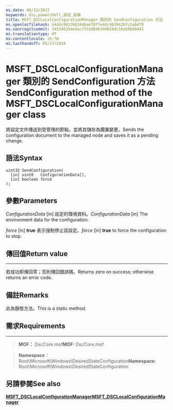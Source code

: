 ```yaml
---
ms.date: 06/12/2017
keywords: dsc,powershell,設定,安裝
title: MSFT_DSCLocalConfigurationManager 類別的 SendConfiguration 方法
ms.openlocfilehash: b4d4c901268344ba67d77e4dc982042bfc2abd78
ms.sourcegitcommit: 54534635eedacf531d8d6344019dc16a50b8b441
ms.translationtype: HT
ms.contentlocale: zh-TW
ms.lasthandoff: 05/17/2018
---
```

# <a name="sendconfiguration-method-of-the-msftdsclocalconfigurationmanager-class"></a><span data-ttu-id="0c424-103">MSFT_DSCLocalConfigurationManager 類別的 SendConfiguration 方法</span><span class="sxs-lookup"><span data-stu-id="0c424-103">SendConfiguration method of the MSFT_DSCLocalConfigurationManager class</span></span>

<span data-ttu-id="0c424-104">將設定文件傳送到受管理的節點，並將其儲存為擱置變更。</span><span class="sxs-lookup"><span data-stu-id="0c424-104">Sends the configuration document to the managed node and saves it as a pending change.</span></span>

<a name="syntax"></a><span data-ttu-id="0c424-105">語法</span><span class="sxs-lookup"><span data-stu-id="0c424-105">Syntax</span></span>
------

```mof
uint32 SendConfiguration(
  [in] uint8   ConfigurationData[],
  [in] boolean force
);
```

<a name="parameters"></a><span data-ttu-id="0c424-106">參數</span><span class="sxs-lookup"><span data-stu-id="0c424-106">Parameters</span></span>
----------

<span data-ttu-id="0c424-107">*ConfigurationData* \[in\] 設定的環境資料。</span><span class="sxs-lookup"><span data-stu-id="0c424-107">*ConfigurationData* \[in\] The environment data for the configuration.</span></span>

<span data-ttu-id="0c424-108">*force* \[in\] **true** 表示強制停止該設定。</span><span class="sxs-lookup"><span data-stu-id="0c424-108">*force* \[in\] **true** to force the configuration to stop.</span></span>

## <a name="return-value"></a><span data-ttu-id="0c424-109">傳回值</span><span class="sxs-lookup"><span data-stu-id="0c424-109">Return value</span></span>
------------

<span data-ttu-id="0c424-110">若成功即傳回零；否則傳回錯誤碼。</span><span class="sxs-lookup"><span data-stu-id="0c424-110">Returns zero on success; otherwise returns an error code.</span></span>

## <a name="remarks"></a><span data-ttu-id="0c424-111">備註</span><span class="sxs-lookup"><span data-stu-id="0c424-111">Remarks</span></span>

<span data-ttu-id="0c424-112">此為靜態方法。</span><span class="sxs-lookup"><span data-stu-id="0c424-112">This is a static method.</span></span>

## <a name="requirements"></a><span data-ttu-id="0c424-113">需求</span><span class="sxs-lookup"><span data-stu-id="0c424-113">Requirements</span></span>
------------
><span data-ttu-id="0c424-114">**MOF：** DscCore.mof</span><span class="sxs-lookup"><span data-stu-id="0c424-114">**MOF:** DscCore.mof</span></span>

><span data-ttu-id="0c424-115">**Namespace**：Root\Microsoft\Windows\DesiredStateConfiguration</span><span class="sxs-lookup"><span data-stu-id="0c424-115">**Namespace**: Root\Microsoft\Windows\DesiredStateConfiguration</span></span>


## <a name="see-also"></a><span data-ttu-id="0c424-116">另請參閱</span><span class="sxs-lookup"><span data-stu-id="0c424-116">See also</span></span>


[<span data-ttu-id="0c424-117">**MSFT_DSCLocalConfigurationManager**</span><span class="sxs-lookup"><span data-stu-id="0c424-117">**MSFT_DSCLocalConfigurationManager**</span></span>](msft-dsclocalconfigurationmanager.md)